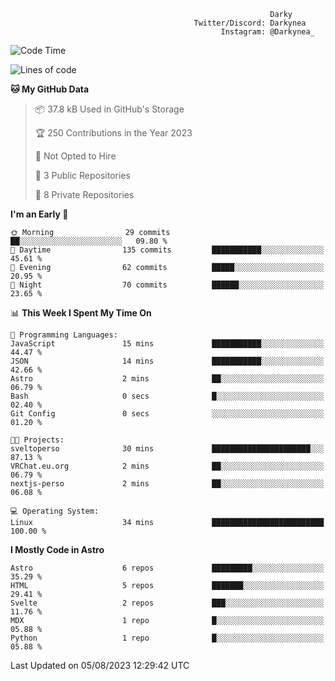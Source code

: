 ```text
                                                          Darky
                                         Twitter/Discord: Darkynea
                                               Instagram: @Darkynea_
```

<!--START_SECTION:waka-->
![Code Time](http://img.shields.io/badge/Code%20Time-9%20hrs%2047%20mins-blue)

![Lines of code](https://img.shields.io/badge/From%20Hello%20World%20I%27ve%20Written-74.1%20thousand%20lines%20of%20code-blue)

**🐱 My GitHub Data** 

> 📦 37.8 kB Used in GitHub's Storage 
 > 
> 🏆 250 Contributions in the Year 2023
 > 
> 🚫 Not Opted to Hire
 > 
> 📜 3 Public Repositories 
 > 
> 🔑 8 Private Repositories 
 > 
**I'm an Early 🐤** 

```text
🌞 Morning                29 commits          ██░░░░░░░░░░░░░░░░░░░░░░░   09.80 % 
🌆 Daytime                135 commits         ███████████░░░░░░░░░░░░░░   45.61 % 
🌃 Evening                62 commits          █████░░░░░░░░░░░░░░░░░░░░   20.95 % 
🌙 Night                  70 commits          ██████░░░░░░░░░░░░░░░░░░░   23.65 % 
```


📊 **This Week I Spent My Time On** 

```text
💬 Programming Languages: 
JavaScript               15 mins             ███████████░░░░░░░░░░░░░░   44.47 % 
JSON                     14 mins             ███████████░░░░░░░░░░░░░░   42.66 % 
Astro                    2 mins              ██░░░░░░░░░░░░░░░░░░░░░░░   06.79 % 
Bash                     0 secs              █░░░░░░░░░░░░░░░░░░░░░░░░   02.40 % 
Git Config               0 secs              ░░░░░░░░░░░░░░░░░░░░░░░░░   01.20 % 

🐱‍💻 Projects: 
sveltoperso              30 mins             ██████████████████████░░░   87.13 % 
VRChat.eu.org            2 mins              ██░░░░░░░░░░░░░░░░░░░░░░░   06.79 % 
nextjs-perso             2 mins              ██░░░░░░░░░░░░░░░░░░░░░░░   06.08 % 

💻 Operating System: 
Linux                    34 mins             █████████████████████████   100.00 % 
```

**I Mostly Code in Astro** 

```text
Astro                    6 repos             █████████░░░░░░░░░░░░░░░░   35.29 % 
HTML                     5 repos             ███████░░░░░░░░░░░░░░░░░░   29.41 % 
Svelte                   2 repos             ███░░░░░░░░░░░░░░░░░░░░░░   11.76 % 
MDX                      1 repo              █░░░░░░░░░░░░░░░░░░░░░░░░   05.88 % 
Python                   1 repo              █░░░░░░░░░░░░░░░░░░░░░░░░   05.88 % 
```




 Last Updated on 05/08/2023 12:29:42 UTC
<!--END_SECTION:waka-->
